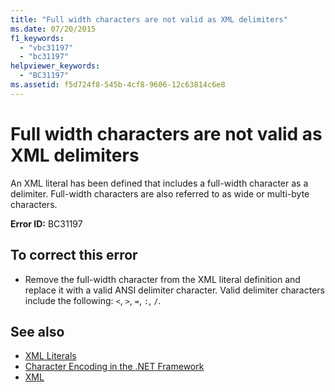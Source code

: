 ```yaml
---
title: "Full width characters are not valid as XML delimiters"
ms.date: 07/20/2015
f1_keywords: 
  - "vbc31197"
  - "bc31197"
helpviewer_keywords: 
  - "BC31197"
ms.assetid: f5d724f8-545b-4cf8-9606-12c63814c6e8
---
```

# Full width characters are not valid as XML delimiters
An XML literal has been defined that includes a full-width character as a delimiter. Full-width characters are also referred to as wide or multi-byte characters.  
  
 **Error ID:** BC31197  
  
## To correct this error  
  
- Remove the full-width character from the XML literal definition and replace it with a valid ANSI delimiter character. Valid delimiter characters include the following: `<`, `>`, `=`, `:`, `/`.  
  
## See also

- [XML Literals](../../visual-basic/language-reference/xml-literals/index.md)
- [Character Encoding in the .NET Framework](../../standard/base-types/character-encoding.md)
- [XML](../../visual-basic/programming-guide/language-features/xml/index.md)
